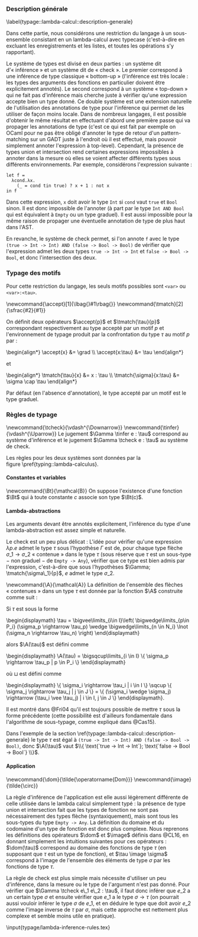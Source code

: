 ### Description générale
\label{typage::lambda-calcul::description-generale}

Dans cette partie, nous considérons une restriction du langage à un
sous-ensemble consistant en un lambda-calcul avec typecase (c'est-à-dire en
excluant les enregistrements et les listes,  et toutes les opérations s'y
rapportant).

Le système de types est divisé en deux parties : un système dit d'« inférence »
et un système dit de « check ».
Le premier correspond à une inférence de type classique « bottom-up »
(l'inférence est très locale : les types des arguments des fonctions en
particulier doivent être explicitement annotés).
Le second correspond à un système « top-down » qui ne fait pas d'inférence mais
cherche juste à vérifier qu'une expression accepte bien un type donné.
Ce double système est une extension naturelle de l'utilisation des annotations
de type pour l'inférence qui permet de les utiliser de façon moins locale. Dans
de nombreux langages, il est possible d'obtenir le même résultat en effectuant
d'abord une première passe qui va propager les annotations de type (c'est ce
qui est fait par exemple on OCaml pour ne pas être obligé d'annoter le type de
retour d'un pattern-matching sur un GADT juste à l'endroit où il est effectué,
mais pouvoir simplement annoter l'expression à top-level). Cependant, la
présence de types union et intersection rend certaines expressions impossibles
à annoter dans la mesure où elles se voient affecter différents types sous
différents environnements.
Par exemple, considérons l'expression suivante :

```
let f =
  λcond.λx.
    (_ = cond tin true) ? x + 1 : not x
in f
```

Dans cette expression, `x` doit avoir le type `Int` si `cond` vaut `true` et
`Bool` sinon.
Il est donc impossible de l'annoter (à part par le type `Int AND Bool` qui est
équivalent à `Empty` ou un type graduel).
Il est aussi impossible pour la même raison de propager une éventuelle
annotation de type de plus haut dans l'AST.

En revanche, le système de check permet, si l'on annote `f` avec le type `(true
-> Int -> Int) AND (false -> Bool -> Bool)` de vérifier que l'expression admet
les deux types `true -> Int -> Int` et `false -> Bool -> Bool`, et donc
l'intersection des deux.

### Typage des motifs

Pour cette restriction du langage, les seuls motifs possibles sont `<var>` ou
`<var>:<tau>`.

\newcommand{\accept}[1]{\lbag{}#1\rbag{}}
\newcommand{\tmatch}[2]{\sfrac{#2}{#1}}

On définit deux opérateurs $\accept{p}$ et $\tmatch{\tau}{p}$ correspondant
respectivement au type accepté par un motif $p$ et l'environnement de typage
produit par la confrontation du type $\tau$ au motif $p$ par :

\begin{align\*}
  \accept{x} &= \grad \\\\
  \accept{x:\tau} &= \tau
\end{align\*}

et

\begin{align\*}
  \tmatch{\tau}{x} &= x : \tau \\\\
  \tmatch{\sigma}{x:\tau} &= \sigma \cap \tau
\end{align\*}

Par défaut (en l'absence d'annotation), le type accepté par un motif est le
type graduel.

### Règles de typage

\newcommand{\tcheck}{\vdash^{\Downarrow}}
\newcommand{\tinfer}{\vdash^{\Uparrow}}
Le jugement $\Gamma \tinfer e : \tau$ correspond au système d'inférence et le
jugement $\Gamma \tcheck e : \tau$ au système de check.

Les règles pour les deux systèmes sont données par la
figure \pref{typing::lambda-calculus}.

#### Constantes et variables

\newcommand{\Bt}{\mathcal{B}}
On suppose l'existence d'une fonction $\Bt$ qui à toute constante $c$ associe
son type $\Bt(c)$.

#### Lambda-abstractions

Les arguments devant être annotés explicitement, l'inférence du type d'une
lambda-abstraction est assez simple et naturelle.

Le check est un peu plus délicat : L'idée pour vérifier qu'une expression
$\lambda p.e$ admet le type $\tau$ sous l'hypothèse $\Gamma$ est de, pour
chaque type flèche $\sigma\_1 \rightarrow \sigma\_2$ « contenue » dans le type
$\tau$ (sous réserve que $\tau$ est un sous-type − non graduel − de `Empty ->
Any`), vérifier que ce type est bien admis par l'expression, c'est-à-dire que
sous l'hypothèses $\Gamma; \tmatch{\sigma\_1}{p}$, $e$ admet le type
$\sigma\_2$.

\newcommand{\A}{\mathcal{A}}
La définition de l'ensemble des flèches « contenues » dans un type $\tau$ est
donnée par la fonction $\A$ construite comme suit :

Si $\tau$ est sous la forme

\begin{displaymath}
  \tau = \bigvee\limits\_{i\in I}\left(
    \bigwedge\limits\_{p\in P\_i} (\sigma\_p \rightarrow \tau\_p)
    \wedge \bigwedge\limits\_{n \in N\_i} \lnot (\sigma\_n \rightarrow \tau\_n)
  \right)
\end{displaymath}

alors $\A(\tau)$ est défini comme

\begin{displaymath}
  \A(\tau) = \bigsqcup\limits\_{i \in I} \\{ \sigma\_p \rightarrow \tau\_p | p \in P\_i \\}
\end{displaymath}

où $\sqcup$ est défini comme


\begin{displaymath}
  \\{ \sigma\_i \rightarrow \tau\_i \| i \in I \\} \sqcup \\{ \sigma\_j \rightarrow \tau\_j \| j \in J \\} =
    \\{ (\sigma\_i \wedge \sigma\_j) \rightarrow (\tau\_i \vee \tau\_j) \| i \in I, j \in J \\}
\end{displaymath}.

Il est montré dans @Fri04 qu'il est toujours possible de mettre $\tau$ sous la
forme précédente (cette possibilité est d'ailleurs fondamentale dans
l'algorithme de sous-typage, comme expliqué dans @Cas15).

Dans l'exemple de la section \ref{typage::lambda-calcul::description-generale}
le type $\tau$ est égal à `(true -> Int -> Int) AND (false -> Bool -> Bool)`,
donc $\A(\tau)$ vaut $\\{ \text{`true -> Int -> Int`}; \text{`false -> Bool ->
Bool`} \\}$.

#### Application

\newcommand{\dom}{\tilde{\operatorname{Dom}}}
\newcommand{\image}{\tilde{\circ}}

La règle d'inférence de l'application est elle aussi légèrement différente de
celle utilisée dans le lambda calcul simplement typé : la présence de type
union et intersection fait que les types de fonction ne sont pas nécessairement
des types flèche (syntaxiquement), mais sont tous les sous-types du type `Empty
-> Any`.
La définition du domaine et du codomaine d'un type de fonction est donc plus
complexe.
Nous reprenons les définitions des opérateurs $\dom$ et $\image$ définis dans
@CL16, en donnant simplement les intuitions suivantes pour ces opérateurs :
$\dom(\tau)$ correspond au domaine des fonctions de type $\tau$ (en supposant
que $\tau$ est un type de fonction), et $\tau \image \sigma$ correspond à
l'image de l'ensemble des éléments de type $\sigma$ par les fonctions de type
$\tau$.

La règle de check est plus simple mais nécessite d'utiliser un peu d'inférence,
dans la mesure ou le type de l'argument n'est pas donné. Pour vérifier que
$\Gamma \tcheck e\_1 e\_2 : \tau$, il faut donc inférer que $e\_2$ a un
certain type $\sigma$ et ensuite vérifier que $e\_1$ a le type $\sigma
\rightarrow \tau$ (on pourrait aussi vouloir inférer le type $\sigma$ de
$e\_1$, et en déduire le type que doit avoir $e\_2$ comme l'image inverse de
$\tau$ par $\sigma$, mais cette approche est nettement plus complexe et semble
moins utile en pratique).

\input{typage/lambda-inference-rules.tex}
